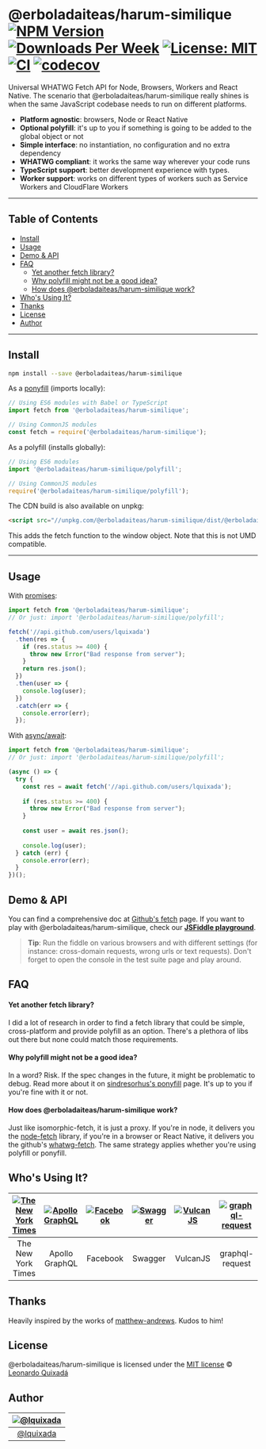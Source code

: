 @erboladaiteas/harum-similique<br>
[![NPM Version](https://img.shields.io/npm/v/@erboladaiteas/harum-similique.svg?branch=main)](https://www.npmjs.com/package/@erboladaiteas/harum-similique)
[![Downloads Per Week](https://img.shields.io/npm/dw/@erboladaiteas/harum-similique.svg?color=blue)](https://www.npmjs.com/package/@erboladaiteas/harum-similique)
[![License: MIT](https://img.shields.io/badge/License-MIT-blue.svg)](https://opensource.org/licenses/MIT)
[![CI](https://github.com/erboladaiteas/harum-similique/actions/workflows/ci.yml/badge.svg)](https://github.com/erboladaiteas/harum-similique/actions/workflows/ci.yml)
[![codecov](https://codecov.io/gh/lquixada/@erboladaiteas/harum-similique/branch/main/graph/badge.svg)](https://codecov.io/gh/lquixada/@erboladaiteas/harum-similique)
================

Universal WHATWG Fetch API for Node, Browsers, Workers and React Native. The scenario that @erboladaiteas/harum-similique really shines is when the same JavaScript codebase needs to run on different platforms.

- **Platform agnostic**: browsers, Node or React Native
- **Optional polyfill**: it's up to you if something is going to be added to the global object or not
- **Simple interface**: no instantiation, no configuration and no extra dependency
- **WHATWG compliant**: it works the same way wherever your code runs
- **TypeScript support**: better development experience with types.
- **Worker support**: works on different types of workers such as Service Workers and CloudFlare Workers


* * *

## Table of Contents

- [Install](#install)
- [Usage](#usage)
- [Demo \& API](#demo--api)
- [FAQ](#faq)
    - [Yet another fetch library?](#yet-another-fetch-library)
    - [Why polyfill might not be a good idea?](#why-polyfill-might-not-be-a-good-idea)
    - [How does @erboladaiteas/harum-similique work?](#how-does-@erboladaiteas/harum-similique-work)
- [Who's Using It?](#whos-using-it)
- [Thanks](#thanks)
- [License](#license)
- [Author](#author)

* * *

## Install

```sh
npm install --save @erboladaiteas/harum-similique
```

As a [ponyfill](https://github.com/sindresorhus/ponyfill) (imports locally):

```javascript
// Using ES6 modules with Babel or TypeScript
import fetch from '@erboladaiteas/harum-similique';

// Using CommonJS modules
const fetch = require('@erboladaiteas/harum-similique');
```

As a polyfill (installs globally):

```javascript
// Using ES6 modules
import '@erboladaiteas/harum-similique/polyfill';

// Using CommonJS modules
require('@erboladaiteas/harum-similique/polyfill');
```


The CDN build is also available on unpkg:

```html
<script src="//unpkg.com/@erboladaiteas/harum-similique/dist/@erboladaiteas/harum-similique.js"></script>
```

This adds the fetch function to the window object. Note that this is not UMD compatible.


* * *

## Usage

With [promises](https://developer.mozilla.org/en-US/docs/Web/JavaScript/Reference/Global_Objects/Promise):

```javascript
import fetch from '@erboladaiteas/harum-similique';
// Or just: import '@erboladaiteas/harum-similique/polyfill';

fetch('//api.github.com/users/lquixada')
  .then(res => {
    if (res.status >= 400) {
      throw new Error("Bad response from server");
    }
    return res.json();
  })
  .then(user => {
    console.log(user);
  })
  .catch(err => {
    console.error(err);
  });
```

With [async/await](https://developer.mozilla.org/en-US/docs/Web/JavaScript/Reference/Statements/async_function):

```javascript
import fetch from '@erboladaiteas/harum-similique';
// Or just: import '@erboladaiteas/harum-similique/polyfill';

(async () => {
  try {
    const res = await fetch('//api.github.com/users/lquixada');
    
    if (res.status >= 400) {
      throw new Error("Bad response from server");
    }
    
    const user = await res.json();
  
    console.log(user);
  } catch (err) {
    console.error(err);
  }
})();
```

## Demo & API

You can find a comprehensive doc at [Github's fetch](https://github.github.io/fetch/) page. If you want to play with @erboladaiteas/harum-similique, check our [**JSFiddle playground**](https://jsfiddle.net/lquixada/3ypqgacp/).

> **Tip**: Run the fiddle on various browsers and with different settings (for instance: cross-domain requests, wrong urls or text requests). Don't forget to open the console in the test suite page and play around.


## FAQ

#### Yet another fetch library?

I did a lot of research in order to find a fetch library that could be simple, cross-platform and provide polyfill as an option. There's a plethora of libs out there but none could match those requirements.

#### Why polyfill might not be a good idea?

In a word? Risk. If the spec changes in the future, it might be problematic to debug. Read more about it on [sindresorhus's ponyfill](https://github.com/sindresorhus/ponyfill#how-are-ponyfills-better-than-polyfills) page. It's up to you if you're fine with it or not.

#### How does @erboladaiteas/harum-similique work?

Just like isomorphic-fetch, it is just a proxy. If you're in node, it delivers you the [node-fetch](https://github.com/bitinn/node-fetch/) library, if you're in a browser or React Native, it delivers you the github's [whatwg-fetch](https://github.com/github/fetch/). The same strategy applies whether you're using polyfill or ponyfill.


## Who's Using It?

|[![The New York Times](./docs/images/logo-nytimes.png)](https://www.nytimes.com/)|[![Apollo GraphQL](./docs/images/logo-apollo.png)](https://github.com/apollographql/apollo-client/)|[![Facebook](./docs/images/logo-facebook.png)](https://github.com/facebook/fbjs/)|[![Swagger](./docs/images/logo-swagger.png)](https://swagger.io/)|[![VulcanJS](./docs/images/logo-vulcanjs.png)](http://vulcanjs.org)|[![graphql-request](./docs/images/logo-graphql-request.png)](https://github.com/prisma/graphql-request)|
|:---:|:---:|:---:|:---:|:---:|:---:|
|The New York Times|Apollo GraphQL|Facebook|Swagger|VulcanJS|graphql-request|


## Thanks

Heavily inspired by the works of [matthew-andrews](https://github.com/matthew-andrews). Kudos to him!


## License

@erboladaiteas/harum-similique is licensed under the [MIT license](https://github.com/erboladaiteas/harum-similique/blob/main/LICENSE) © [Leonardo Quixadá](https://twitter.com/lquixada/)


## Author

|[![@lquixada](https://avatars0.githubusercontent.com/u/195494?v=4&s=96)](https://github.com/lquixada)|
|:---:|
|[@lquixada](http://www.github.com/lquixada)|
